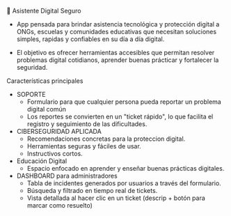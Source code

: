 🤖 Asistente Digital Seguro
- App pensada para brindar asistencia tecnológica y protección digital a ONGs,
escuelas y comunidades educativas que necesitan soluciones simples, rapidas
y confiables en su día a día digital.

- El objetivo es ofrecer herramientas accesibles que permitan resolver problemas
digital cotidianos, aprender buenas prácticar y fortalecer la seguridad.

Características principales
- SOPORTE
     - Formulario para que cualquier persona pueda reportar un problema digital común
     - Los reportes se convierten en un "ticket rápido", lo que facilita el registro
       y seguimiento de las dificultades.
- CIBERSEGURIDAD APLICADA
     - Recomendaciones concretas para la proteccion digital.
     - Herramientas seguras y fáciles de usar.
     - Instructivos cortos.
- Educación Digital
     - Espacio enfocado en aprender y enseñar buenas prácticas digitales.
 - DASHBOARD para administradores
     - Tabla de incidentes generados por usuarios a través del formulario.
     - Búsqueda y filtrado en tiempo real de tickets.
     - Vista detallada al hacer clic en un ticket (descrip + botón para
       marcar como resuelto)
